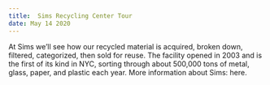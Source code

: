 ```yaml
---
title:  Sims Recycling Center Tour
date: May 14 2020 
---
```


At Sims we’ll see how our recycled material is acquired, broken down, filtered, categorized, then sold for reuse. The facility opened in 2003 and is the first of its kind in NYC, sorting through about 500,000 tons of metal, glass, paper, and plastic each year. More information about Sims: here.
